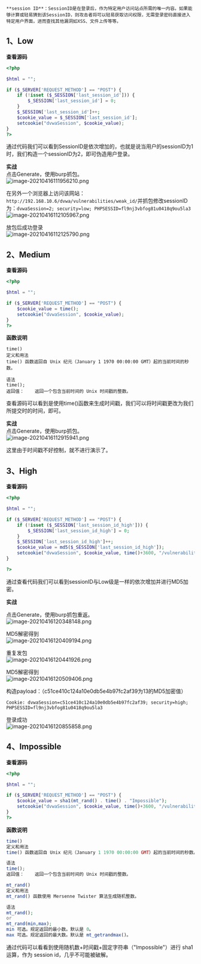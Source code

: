 	**session ID**：SessionID是在登录后，作为特定用户访问站点所需的唯一内容。如果能够计算或轻易猜到该SessionID，则攻击者将可以轻易获取访问权限，无需登录密码直接进入特定用户界面，进而查找其他漏洞如XSS、文件上传等等。


## 1、Low
**查看源码**
```php
<?php

$html = "";

if ($_SERVER['REQUEST_METHOD'] == "POST") {
    if (!isset ($_SESSION['last_session_id'])) {
        $_SESSION['last_session_id'] = 0;
    }
    $_SESSION['last_session_id']++;
    $cookie_value = $_SESSION['last_session_id'];
    setcookie("dvwaSession", $cookie_value);
}
?>
```

通过代码我们可以看到SessionID是依次增加的，也就是说当用户的sessionID为1时，我们构造一个sessionID为2，即可伪造用户登录。

**实战**<br />点击Generate，使用burp抓包。<br />![image-20210416111956210.png](_img/assets/1655880168984-4c093818-30e9-4793-a0a7-def048959f65.png)

在另外一个浏览器上访问该网站：`http://192.168.10.6/dvwa/vulnerabilities/weak_id/`并抓包修改sessionID为：`dvwaSession=2; security=low; PHPSESSID=fl9nj3vbfog81u0418q9ou5la3`<br />![image-20210416112105967.png](_img/assets/1655880174976-99bf2fc8-6ce4-47ea-91b8-59aacb3a3a76.png)

放包后成功登录<br />![image-20210416112125790.png](_img/assets/1655880180914-1520ba42-f5f5-4809-bb0b-ea1e2d090077.png)


## 2、Medium
**查看源码**
```php
<?php

$html = "";

if ($_SERVER['REQUEST_METHOD'] == "POST") {
    $cookie_value = time();
    setcookie("dvwaSession", $cookie_value);
}
?>
```

**函数说明**
```
time() 
定义和用法
time() 函数返回自 Unix 纪元（January 1 1970 00:00:00 GMT）起的当前时间的秒数。

语法
time();
返回值：	返回一个包含当前时间的 Unix 时间戳的整数。
```

查看源码可以看到是使用time()函数来生成时间戳，我们可以将时间戳更改为我们所提交时的时间，即可。

**实战**<br />点击Generate，使用burp抓包。<br />![image-20210416112915941.png](_img/assets/1655880194970-1b145637-6758-440a-9205-945d26a32345.png)

这里由于时间戳不好控制，就不进行演示了。


## 3、High

**查看源码**
```php
<?php

$html = "";

if ($_SERVER['REQUEST_METHOD'] == "POST") {
    if (!isset ($_SESSION['last_session_id_high'])) {
        $_SESSION['last_session_id_high'] = 0;
    }
    $_SESSION['last_session_id_high']++;
    $cookie_value = md5($_SESSION['last_session_id_high']);
    setcookie("dvwaSession", $cookie_value, time()+3600, "/vulnerabilities/weak_id/", $_SERVER['HTTP_HOST'], false, false);
}

?>
```

通过查看代码我们可以看到sessionID与Low级是一样的依次增加并进行MD5加密。

**实战**

点击Generate，使用burp抓包重返。<br />![image-20210416120348148.png](_img/assets/1655880209313-d867bcff-a1e4-46b7-a487-b006ee8a5ffd.png)

MD5解密得到<br />![image-20210416120409194.png](_img/assets/1655880214446-9cc573d4-93db-45f4-a42e-97328dfd1aca.png)

重复发包<br />![image-20210416120441926.png](_img/assets/1655880219459-36305d39-0b54-4311-8358-4d21be2106c2.png)

MD5解密得到<br />![image-20210416120509406.png](_img/assets/1655880223514-44278b79-156a-4621-b8ac-d1e5cb2b80f1.png)

构造payload：（c51ce410c124a10e0db5e4b97fc2af39为13的MD5加密值）
```
Cookie: dvwaSession=c51ce410c124a10e0db5e4b97fc2af39; security=high; PHPSESSID=fl9nj3vbfog81u0418q9ou5la3
```

登录成功<br />![image-20210416120855858.png](_img/assets/1655880230755-72ef7350-5ecf-4ac0-b346-071f0734eb07.png)



## 4、Impossible

**查看源码**
```php
<?php

$html = "";

if ($_SERVER['REQUEST_METHOD'] == "POST") {
    $cookie_value = sha1(mt_rand() . time() . "Impossible");
    setcookie("dvwaSession", $cookie_value, time()+3600, "/vulnerabilities/weak_id/", $_SERVER['HTTP_HOST'], true, true);
}
?>
```

**函数说明**
```php
time() 
定义和用法
time() 函数返回自 Unix 纪元（January 1 1970 00:00:00 GMT）起的当前时间的秒数。

语法
time();
返回值：	返回一个包含当前时间的 Unix 时间戳的整数。
```

```php
mt_rand()
定义和用法
mt_rand() 函数使用 Mersenne Twister 算法生成随机整数。

语法
mt_rand();
or
mt_rand(min,max);
min	可选。规定返回的最小数。默认是 0。
max	可选。规定返回的最大数。默认是 mt_getrandmax()。
```

通过代码可以看看到使用随机数+时间戳+固定字符串（"Impossible"）进行 sha1 运算，作为 session id，几乎不可能被破解。
